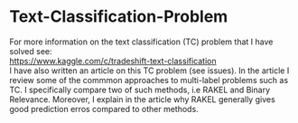 Text-Classification-Problem
===========================
For more information on the text classification (TC) problem that I have solved see:    
https://www.kaggle.com/c/tradeshift-text-classification     
I have also written an article on this TC problem (see issues). In the article I review some of the 
commmon approaches to multi-label problems such as TC. I specifically compare two of such methods,
i.e RAKEL and Binary Relevance. Moreover, I explain in the article why RAKEL generally gives good
prediction erros compared to other methods.
